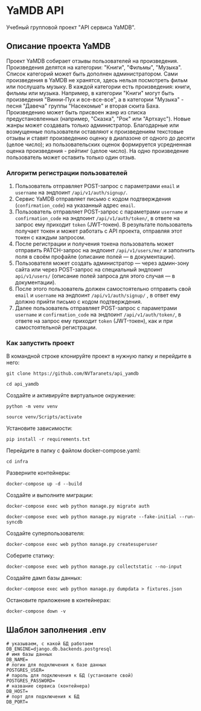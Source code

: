 # YaMDB API
Учебный групповой проект "API сервиса YaMDB".

## Описание проекта YaMDB
Проект YaMDB собирает отзывы пользователей на произведения.
Произведения делятся на категории: "Книги", "Фильмы", "Музыка".
Список категорий может быть дополнен администратором.
Сами произведения в YaMDB не хранятся, здесь нельзя посмотреть фильм или послушать музыку.
В каждой категории есть произведения: книги, фильмы или музыка. Например, в категории "Книги" могут быть произведения "Винни-Пух и все-все-все", а в категории "Музыка" - песня "Давеча" группы "Насекомые" и вторая сюита Баха.
Произведению может быть присвоен жанр из списка предустановленных (например, "Сказка", "Рок" или "Артхаус"). Новые жанры может создавать только администратор.
Благодарные или возмущенные пользователи оставляют к произведениям текстовые отзывы и ставят произведению оценку в диапазоне от одного до десяти (целое число); из пользовательских оценок формируется усредненная оценка произведения - рейтинг (целое число).
На одно произведение пользователь может оставить только один отзыв.

### Алгоритм регистрации пользователей
1. Пользователь отправляет POST-запрос с параметрами ```email``` и ```username``` на эндпоинт ```/api/v1/auth/signup/```.
2. Сервис YaMDB отправляет письмо с кодом подтверждения (```confirmation_code```) на указанный адрес ```email```.
3. Пользователь отправляет POST-запрос с параметрами ```username``` и ```confirmation_code``` на эндпоинт ```/api/v1/auth/token/```, в ответе на запрос ему приходит ```token``` (JWT-токен).
В результате пользователь получает токен и может работать с API проекта, отправляя этот токен с каждым запросом.
4. После регистрации и получения токена пользователь может отправить PATCH-запрос на эндпоинт ```/api/v1/users/me/``` и заполнить поля в своём профайле (описание полей — в документации).
5. Пользователя может создать администратор — через админ-зону сайта или через POST-запрос на специальный эндпоинт ```api/v1/users/``` (описание полей запроса для этого случая — в документации).
6. После этого пользователь должен самостоятельно отправить свой ```email``` и ```username``` на эндпоинт ```/api/v1/auth/signup/``` , в ответ ему должно прийти письмо с кодом подтверждения.
7. Далее пользователь отправляет POST-запрос с параметрами ```username``` и ```confirmation_code``` на эндпоинт ```/api/v1/auth/token/```, в ответе на запрос ему приходит ```token``` (JWT-токен), как и при самостоятельной регистрации.

### Как запустить проект

В командной строке клонируйте проект в нужную папку и перейдите в него:
```
git clone https://github.com/NVTaranets/api_yamdb
```
```
cd api_yamdb
```
Создайте и активируйте виртуальное окружение:
```
python -m venv venv
```
```
source venv/Scripts/activate
```
Установите зависимости:
```
pip install -r requirements.txt
```
Перейдите в папку с файлом docker-compose.yaml:
```
cd infra
```
Разверните контейнеры:
```
docker-compose up -d --build
```
Создайте и выполните миграции:
```
docker-compose exec web python manage.py migrate auth
```
```
docker-compose exec web python manage.py migrate --fake-initial --run-syncdb
```
Создайте суперпользователя:
```
docker-compose exec web python manage.py createsuperuser
```
Соберите статику:
```
docker-compose exec web python manage.py collectstatic --no-input
```
Создайте дамп базы данных:
```
docker-compose exec web python manage.py dumpdata > fixtures.json
```
Остановите приложение в контейнерах:
```
docker-compose down -v
```
## Шаблон заполнения .env
```
# указываем, с какой БД работаем
DB_ENGINE=django.db.backends.postgresql
# имя базы данных
DB_NAME=
# логин для подключения к базе данных
POSTGRES_USER=
# пароль для подключения к БД (установите свой)
POSTGRES_PASSWORD=
# название сервиса (контейнера)
DB_HOST=
# порт для подключения к БД
DB_PORT=
```